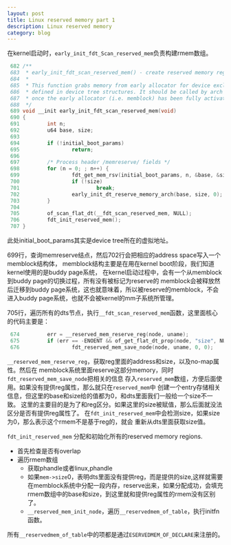```yaml
---
layout: post
title: Linux reserved memory part 1
description: Linux reserved memory
category: blog
---
```


在kernel启动时，`early_init_fdt_Scan_reserved_mem`负责构建rmem数组。

```c
 682 /**
 683  * early_init_fdt_scan_reserved_mem() - create reserved memory regions
 684  *
 685  * This function grabs memory from early allocator for device exclusive use
 686  * defined in device tree structures. It should be called by arch specific code
 687  * once the early allocator (i.e. memblock) has been fully activated.
 688  */
 689 void __init early_init_fdt_scan_reserved_mem(void)
 690 {
 691         int n;
 692         u64 base, size;
 693
 694         if (!initial_boot_params)
 695                 return;
 696
 697         /* Process header /memreserve/ fields */
 698         for (n = 0; ; n++) {
 699                 fdt_get_mem_rsv(initial_boot_params, n, &base, &size);
 700                 if (!size)
 701                         break;
 702                 early_init_dt_reserve_memory_arch(base, size, 0);
 703         }
 704
 705         of_scan_flat_dt(__fdt_scan_reserved_mem, NULL);
 706         fdt_init_reserved_mem();
 707 }
```

此处initial_boot_params其实是device tree所在的虚拟地址。

699行，查询memreserve结点，然后702行会把相应的address space写入一个memblock结构体，
memblock结构主要是在用在kernel boot阶段，我们知道kernel使用的是buddy page系统，
在kernel启动过程中，会有一个从memblock到buddy page的切换过程，所有没有被标记为reserve的
memblock会被释放然后迁移到buddy page系统，这也就意味着，所以被reserve的memblock，不会
进入buddy page系统，也就不会被kernel的mm子系统所管理。

705行，遍历所有的dts节点，执行`__fdt_scan_reserved_mem`函数，这里面核心的代码主要是：

```c
 674         err = __reserved_mem_reserve_reg(node, uname);
 675         if (err == -ENOENT && of_get_flat_dt_prop(node, "size", NULL))
 676                 fdt_reserved_mem_save_node(node, uname, 0, 0);
```

`__reserved_mem_reserve_reg`，获取reg里面的address和size，以及no-map属性。然后在
memblock系统里面reserve这部分memory，同时`fdt_reserved_mem_save_node`把相关的信息
存入`reserved_mem`数组，方便后面使用。如果没有提供reg属性，那么就只在`reserved_mem`中
创建一个entry存储相关信息，但这里的base和size给的值都为0，和dts里面我们一般给一个size不一致。
这里的主要目的是为了和reg区分。如果这里的size被赋值，那么后面就没法区分是否有提供reg属性了。
在`fdt_init_reserved_mem`中会检测size，如果size为0，那么表示这个rmem不是基于reg的，就会
重新从dts里面获取size值。

`fdt_init_reserved_mem` 分配和初始化所有的reserved memory regions.

+ 首先检查是否有overlap
+ 遍历rmem数组
  - 获取phandle或者linux,phandle
  - 如果`mem->size`0，表明dts里面没有提供reg，而是提供的size,这样就需要在memblock系统中分配一段内存，reserve出来，如果分配成功，会填充rmem数组中的base和size，到这里就和提供reg属性的rmem没有区别了。
  - `__reserved_mem_init_node`，遍历`__reservedmem_of_table`，执行initfn函数。

所有`__reservedmem_of_table`中的项都是通过`ESERVEDMEM_OF_DECLARE`来注册的。
